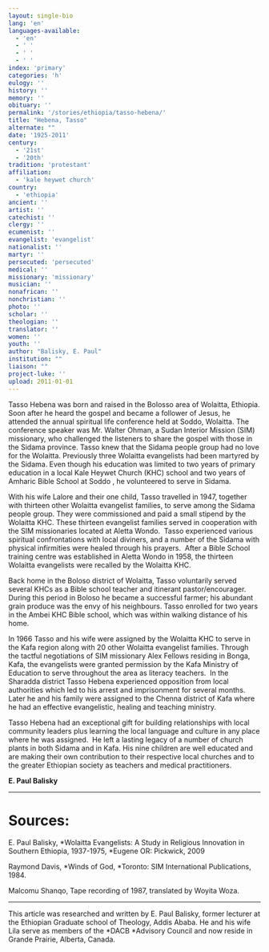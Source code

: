 ```yaml
---
layout: single-bio
lang: 'en'
languages-available:
  - 'en'
  - ' '
  - ' '
  - ' '
index: 'primary'
categories: 'h'
eulogy: ''
history: ''
memory: ''
obituary: ''
permalink: '/stories/ethiopia/tasso-hebena/'
title: "Hebena, Tasso"
alternate: ""
date: '1925-2011'
century:
  - '21st'
  - '20th'
tradition: 'protestant'
affiliation:
  - 'kale heywet church'
country:
  - 'ethiopia'
ancient: ''
artist: ''
catechist: ''
clergy: ''
ecumenist: ''
evangelist: 'evangelist'
nationalist: ''
martyr: ''
persecuted: 'persecuted'
medical: ''
missionary: 'missionary'
musician: ''
nonafrican: ''
nonchristian: ''
photo: ''
scholar: ''
theologian: ''
translator: ''
women: ''
youth: ''
author: "Balisky, E. Paul"
institution: ""
liaison: ""
project-luke: ''
upload: 2011-01-01
---
```




Tasso  Hebena was born and raised in the Bolosso area of Wolaitta, Ethiopia. Soon  after he heard the gospel and became a follower of Jesus, he attended the  annual spiritual life conference held at Soddo, Wolaitta. The conference  speaker was Mr. Walter Ohman, a Sudan Interior Mission (SIM) missionary, who challenged the listeners to  share the gospel with those in the Sidama province. Tasso knew that the Sidama  people group had no love for the Wolaitta. Previously three Wolaitta  evangelists had been martyred by the Sidama. Even though his education was  limited to two years of primary education in a local Kale Heywet Church (KHC)  school and two years of Amharic Bible School at Soddo , he volunteered to serve  in Sidama.

With  his wife Lalore and their one child, Tasso travelled in 1947, together with thirteen  other Wolaitta evangelist families, to serve among the Sidama people group. They  were commissioned and paid a small stipend by the Wolaitta KHC. These thirteen evangelist  families served in cooperation with the SIM missionaries located at Aletta  Wondo. &nbsp;Tasso experienced various spiritual  confrontations with local diviners, and a number of the Sidama with physical  infirmities were healed through his prayers. &nbsp;After a Bible School training centre was  established in Aletta Wondo in 1958, the thirteen Wolaitta evangelists were  recalled by the Wolaitta KHC. &nbsp;

Back  home in the Boloso district of Wolaitta, Tasso voluntarily served several KHCs  as a Bible school teacher and itinerant pastor/encourager. During this period  in Boloso he became a successful farmer; his abundant grain produce was the  envy of his neighbours. Tasso enrolled for two years in the Ambei KHC Bible  school, which was within walking distance of his home.

In  1966 Tasso and his wife were assigned by the Wolaitta KHC to serve in the Kafa  region along with 20 other Wolaitta evangelist families. Through the tactful negotiations  of SIM missionary Alex Fellows residing in Bonga, Kafa, the evangelists were  granted permission by the Kafa Ministry of Education to serve throughout the  area as literacy teachers. &nbsp;In the  Sharadda district Tasso Hebena experienced opposition from local authorities  which led to his arrest and imprisonment for several months. Later he and his  family were assigned to the Chenna district of Kafa where he had an effective evangelistic,  healing and teaching ministry.

Tasso  Hebena had an exceptional gift for building relationships with local community  leaders plus learning the local language and culture in any place where he was  assigned. &nbsp;He left a lasting legacy of a  number of church plants in both Sidama and in Kafa. His nine children are well  educated and are making their own contribution to their respective local  churches and to the greater Ethiopian society as teachers and medical  practitioners.

**E.  Paul Balisky**

---

# Sources:

E.  Paul Balisky, *Wolaitta Evangelists: A  Study in Religious Innovation in Southern Ethiopia, 1937-1975, *Eugene OR:  Pickwick, 2009

Raymond  Davis, *Winds of God, *Toronto: SIM  International Publications, 1984.

Malcomu  Shanqo, Tape recording of 1987, translated by Woyita Woza.

---

This  article was researched and written by E. Paul Balisky, former lecturer at the  Ethiopian Graduate school of Theology, Addis Ababa. He and his wife Lila serve  as members of the *DACB *Advisory  Council and now reside in Grande Prairie, Alberta, Canada.
